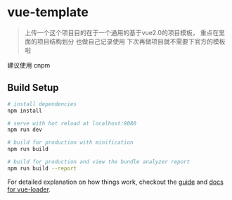 # vue-template

> 上传一个这个项目目的在于一个通用的基于vue2.0的项目模板，
重点在里面的项目结构划分
也做自己记录使用
下次再做项目就不需要下官方的模板啦

建议使用 cnpm

## Build Setup

``` bash
# install dependencies
npm install

# serve with hot reload at localhost:8080
npm run dev

# build for production with minification
npm run build

# build for production and view the bundle analyzer report
npm run build --report
```

For detailed explanation on how things work, checkout the [guide](http://vuejs-templates.github.io/webpack/) and [docs for vue-loader](http://vuejs.github.io/vue-loader).
